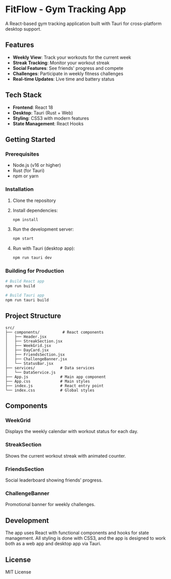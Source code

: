 # FitFlow - Gym Tracking App

A React-based gym tracking application built with Tauri for cross-platform desktop support.

## Features

- **Weekly View**: Track your workouts for the current week
- **Streak Tracking**: Monitor your workout streak
- **Social Features**: See friends' progress and compete
- **Challenges**: Participate in weekly fitness challenges
- **Real-time Updates**: Live time and battery status

## Tech Stack

- **Frontend**: React 18
- **Desktop**: Tauri (Rust + Web)
- **Styling**: CSS3 with modern features
- **State Management**: React Hooks

## Getting Started

### Prerequisites

- Node.js (v16 or higher)
- Rust (for Tauri)
- npm or yarn

### Installation

1. Clone the repository
2. Install dependencies:
   ```bash
   npm install
   ```

3. Run the development server:
   ```bash
   npm start
   ```

4. Run with Tauri (desktop app):
   ```bash
   npm run tauri dev
   ```

### Building for Production

```bash
# Build React app
npm run build

# Build Tauri app
npm run tauri build
```

## Project Structure

```
src/
├── components/          # React components
│   ├── Header.jsx
│   ├── StreakSection.jsx
│   ├── WeekGrid.jsx
│   ├── DayCard.jsx
│   ├── FriendsSection.jsx
│   ├── ChallengeBanner.jsx
│   └── StatusBar.jsx
├── services/           # Data services
│   └── DataService.js
├── App.js              # Main app component
├── App.css             # Main styles
├── index.js            # React entry point
└── index.css           # Global styles
```

## Components

### WeekGrid
Displays the weekly calendar with workout status for each day.

### StreakSection
Shows the current workout streak with animated counter.

### FriendsSection
Social leaderboard showing friends' progress.

### ChallengeBanner
Promotional banner for weekly challenges.

## Development

The app uses React with functional components and hooks for state management. All styling is done with CSS3, and the app is designed to work both as a web app and desktop app via Tauri.

## License

MIT License